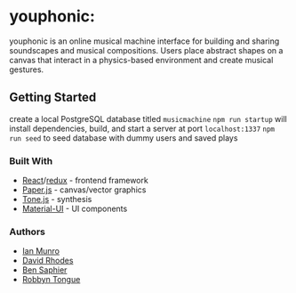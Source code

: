 # youphonic:
youphonic is an online musical machine interface for building and sharing soundscapes and musical compositions. Users place abstract shapes on a canvas that interact in a physics-based environment and create musical gestures.

## Getting Started
create a local PostgreSQL database titled `musicmachine`
`npm run startup` will install dependencies, build, and start a server at port `localhost:1337`
`npm run seed` to seed database with dummy users and saved plays

### Built With
* <a href="https://github.com/facebook/react">React</a>/<a href="https://github.com/reactjs/redux">redux</a> - frontend framework
* <a href="http://paperjs.org/">Paper.js</a> - canvas/vector graphics
* <a href="http://tonejs.org">Tone.js</a> - synthesis
* <a href="http://www.material-ui.com/#/">Material-UI</a> - UI components

### Authors
* <a href="https://github.com/ianmunrobot">Ian Munro</a>
* <a href="https://github.com/dfrho">David Rhodes</a>
* <a href="https://github.com/bsaphier">Ben Saphier</a>
* <a href="https://github.com/RTongue">Robbyn Tongue</a>